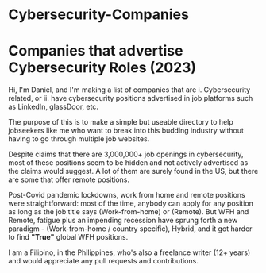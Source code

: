 # Cybersecurity-Companies
# Companies that advertise Cybersecurity Roles (2023)

Hi, I'm Daniel, and I'm making a list of companies that are i. Cybersecurity related, or ii. have cybersecurity positions 
advertised in job platforms such as LinkedIn, glassDoor, etc.

The purpose of this is to make a simple but useable directory to help jobseekers like me who want to
break into this budding industry without having to go through multiple job websites.

Despite claims that there are 3,000,000+ job openings in cybersecurity, most of these positions seem to be
hidden and not actively advertised as the claims would suggest. A lot of them are surely found in the US, but 
there are some that offer remote positions. 

Post-Covid pandemic lockdowns, work from home and remote positions were straightforward: most of the time, 
anybody can apply for any position as long as the job title says (Work-from-home) or (Remote). But WFH and Remote, fatigue
plus an impending recession have sprung forth a new paradigm - (Work-from-home / country specific), Hybrid, and it got 
harder to find **"True"** global WFH positions.  

I am a Filipino, in the Philippines, who's also a freelance writer (12+ years) and would appreciate
any pull requests and contributions. 


